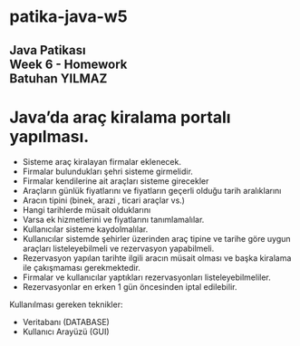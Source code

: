 # patika-java-w5
Java Patikası <br/> 
Week 6 - Homework <br/>
Batuhan YILMAZ<br/>
------------------------------
# Java’da araç kiralama portalı yapılması.

- Sisteme araç kiralayan firmalar eklenecek.
- Firmalar bulundukları şehri sisteme girmelidir.
- Firmalar kendilerine ait araçları sisteme girecekler
- Araçların günlük fiyatlarını ve fiyatların geçerli olduğu tarih aralıklarını
- Aracın tipini (binek, arazi , ticari araçlar vs.)
- Hangi tarihlerde müsait olduklarını
- Varsa ek hizmetlerini ve fiyatlarını tanımlamalılar.
- Kullanıcılar sisteme kaydolmalılar.
- Kullanıcılar sistemde şehirler üzerinden araç tipine ve tarihe göre uygun araçları listeleyebilmeli ve rezervasyon yapabilmeli.
- Rezervasyon yapılan tarihte ilgili aracın müsait olması ve başka kiralama ile çakışmaması gerekmektedir.
- Firmalar ve kullanıcılar yaptıkları rezervasyonları listeleyebilmeliler.
- Rezervasyonlar en erken 1 gün öncesinden iptal edilebilir.

Kullanılması gereken teknikler:

- Veritabanı (DATABASE)
- Kullanıcı Arayüzü (GUI)
